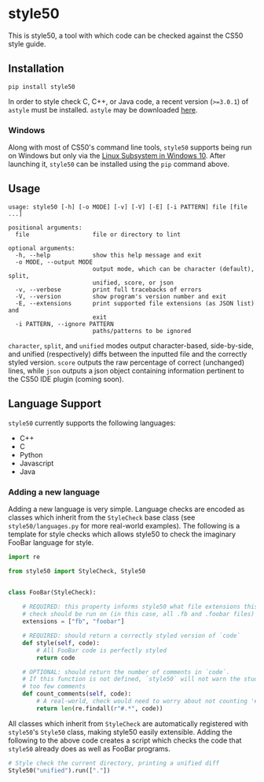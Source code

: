 # style50
This is style50, a tool with which code can be checked against the CS50 style guide.

## Installation

    pip install style50

In order to style check C, C++, or Java code, a recent version (`>=3.0.1`) of `astyle` must be installed. `astyle` may be downloaded [here](https://sourceforge.net/projects/astyle/files/astyle/astyle%203.0.1/).

### Windows
Along with most of CS50's command line tools, `style50` supports being run on Windows but only via the [Linux Subsystem in Windows 10](https://msdn.microsoft.com/en-us/commandline/wsl/install_guide). After launching it, `style50` can be installed using the `pip` command above.

## Usage

```
usage: style50 [-h] [-o MODE] [-v] [-V] [-E] [-i PATTERN] file [file ...]

positional arguments:
  file                  file or directory to lint

optional arguments:
  -h, --help            show this help message and exit
  -o MODE, --output MODE
                        output mode, which can be character (default), split,
                        unified, score, or json
  -v, --verbose         print full tracebacks of errors
  -V, --version         show program's version number and exit
  -E, --extensions      print supported file extensions (as JSON list) and
                        exit
  -i PATTERN, --ignore PATTERN
                        paths/patterns to be ignored
```

`character`, `split`, and `unified` modes output character-based, side-by-side, and unified (respectively) diffs between the inputted file and the correctly styled version. `score` outputs the raw percentage of correct (unchanged) lines, while `json` outputs a json object containing information pertinent to the CS50 IDE plugin (coming soon).

## Language Support
`style50` currently supports the following languages:

- C++
- C
- Python
- Javascript
- Java

### Adding a new language

Adding a new language is very simple. Language checks are encoded as classes which inherit from the `StyleCheck` base class (see `style50/languages.py` for more real-world examples). The following is a template for style checks which allows style50 to check the imaginary FooBar language for style.

```python
import re

from style50 import StyleCheck, Style50


class FooBar(StyleCheck):
    
    # REQUIRED: this property informs style50 what file extensions this 
    # check should be run on (in this case, all .fb and .foobar files)
    extensions = ["fb", "foobar"]

    # REQUIRED: should return a correctly styled version of `code`
    def style(self, code):
        # All FooBar code is perfectly styled
        return code

    # OPTIONAL: should return the number of comments in `code`. 
    # If this function is not defined, `style50` will not warn the student about 
    # too few comments
    def count_comments(self, code):
        # A real-world, check would need to worry about not counting '#' in string-literals
        return len(re.findall(r"#.*", code))
```

All classes which inherit from `StyleCheck` are automatically registered with `style50`'s `Style50` class, making style50 easily extensible. Adding the following to the above code creates a script which checks the code that `style50` already does as well as FooBar programs.

```python
# Style check the current directory, printing a unified diff
Style50("unified").run(["."])

```
